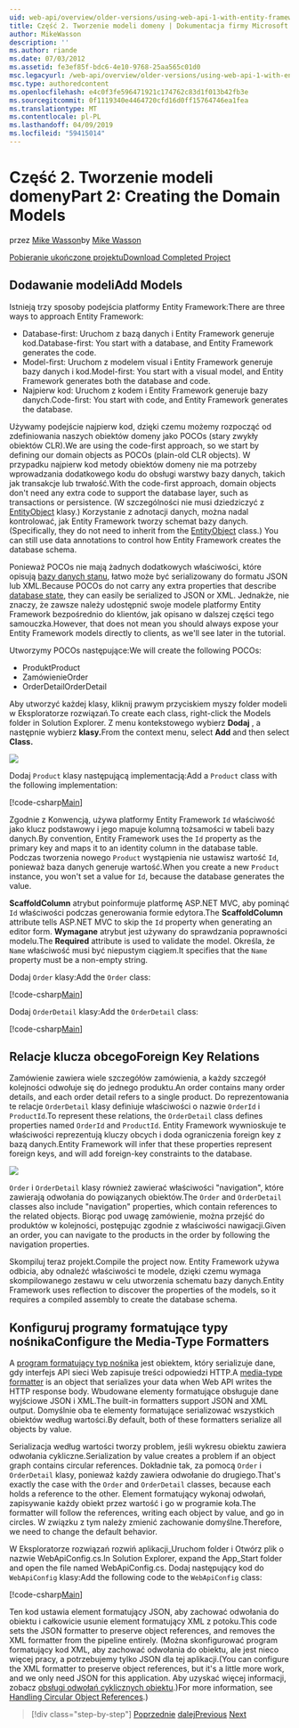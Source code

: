 ```yaml
---
uid: web-api/overview/older-versions/using-web-api-1-with-entity-framework-5/using-web-api-with-entity-framework-part-2
title: Część 2. Tworzenie modeli domeny | Dokumentacja firmy Microsoft
author: MikeWasson
description: ''
ms.author: riande
ms.date: 07/03/2012
ms.assetid: fe3ef85f-bdc6-4e10-9768-25aa565c01d0
msc.legacyurl: /web-api/overview/older-versions/using-web-api-1-with-entity-framework-5/using-web-api-with-entity-framework-part-2
msc.type: authoredcontent
ms.openlocfilehash: e4c0f3fe596471921c174762c83d1f013b42fb3e
ms.sourcegitcommit: 0f1119340e4464720cfd16d0ff15764746ea1fea
ms.translationtype: MT
ms.contentlocale: pl-PL
ms.lasthandoff: 04/09/2019
ms.locfileid: "59415014"
---
```

# <a name="part-2-creating-the-domain-models"></a><span data-ttu-id="c8383-102">Część 2. Tworzenie modeli domeny</span><span class="sxs-lookup"><span data-stu-id="c8383-102">Part 2: Creating the Domain Models</span></span>

<span data-ttu-id="c8383-103">przez [Mike Wasson](https://github.com/MikeWasson)</span><span class="sxs-lookup"><span data-stu-id="c8383-103">by [Mike Wasson](https://github.com/MikeWasson)</span></span>

[<span data-ttu-id="c8383-104">Pobieranie ukończone projektu</span><span class="sxs-lookup"><span data-stu-id="c8383-104">Download Completed Project</span></span>](http://code.msdn.microsoft.com/ASP-NET-Web-API-with-afa30545)

## <a name="add-models"></a><span data-ttu-id="c8383-105">Dodawanie modeli</span><span class="sxs-lookup"><span data-stu-id="c8383-105">Add Models</span></span>

<span data-ttu-id="c8383-106">Istnieją trzy sposoby podejścia platformy Entity Framework:</span><span class="sxs-lookup"><span data-stu-id="c8383-106">There are three ways to approach Entity Framework:</span></span>

- <span data-ttu-id="c8383-107">Database-first: Uruchom z bazą danych i Entity Framework generuje kod.</span><span class="sxs-lookup"><span data-stu-id="c8383-107">Database-first: You start with a database, and Entity Framework generates the code.</span></span>
- <span data-ttu-id="c8383-108">Model-first: Uruchom z modelem visual i Entity Framework generuje bazy danych i kod.</span><span class="sxs-lookup"><span data-stu-id="c8383-108">Model-first: You start with a visual model, and Entity Framework generates both the database and code.</span></span>
- <span data-ttu-id="c8383-109">Najpierw kod: Uruchom z kodem i Entity Framework generuje bazy danych.</span><span class="sxs-lookup"><span data-stu-id="c8383-109">Code-first: You start with code, and Entity Framework generates the database.</span></span>

<span data-ttu-id="c8383-110">Używamy podejście najpierw kod, dzięki czemu możemy rozpocząć od zdefiniowania naszych obiektów domeny jako POCOs (stary zwykły obiektów CLR).</span><span class="sxs-lookup"><span data-stu-id="c8383-110">We are using the code-first approach, so we start by defining our domain objects as POCOs (plain-old CLR objects).</span></span> <span data-ttu-id="c8383-111">W przypadku najpierw kod metody obiektów domeny nie ma potrzeby wprowadzania dodatkowego kodu do obsługi warstwy bazy danych, takich jak transakcje lub trwałość.</span><span class="sxs-lookup"><span data-stu-id="c8383-111">With the code-first approach, domain objects don't need any extra code to support the database layer, such as transactions or persistence.</span></span> <span data-ttu-id="c8383-112">(W szczególności nie musi dziedziczyć z [EntityObject](https://msdn.microsoft.com/library/system.data.objects.dataclasses.entityobject.aspx) klasy.) Korzystanie z adnotacji danych, można nadal kontrolować, jak Entity Framework tworzy schemat bazy danych.</span><span class="sxs-lookup"><span data-stu-id="c8383-112">(Specifically, they do not need to inherit from the [EntityObject](https://msdn.microsoft.com/library/system.data.objects.dataclasses.entityobject.aspx) class.) You can still use data annotations to control how Entity Framework creates the database schema.</span></span>

<span data-ttu-id="c8383-113">Ponieważ POCOs nie mają żadnych dodatkowych właściwości, które opisują [bazy danych stanu](https://msdn.microsoft.com/library/system.data.entitystate.aspx), łatwo może być serializowany do formatu JSON lub XML.</span><span class="sxs-lookup"><span data-stu-id="c8383-113">Because POCOs do not carry any extra properties that describe [database state](https://msdn.microsoft.com/library/system.data.entitystate.aspx), they can easily be serialized to JSON or XML.</span></span> <span data-ttu-id="c8383-114">Jednakże, nie znaczy, że zawsze należy udostępnić swoje modele platformy Entity Framework bezpośrednio do klientów, jak opisano w dalszej części tego samouczka.</span><span class="sxs-lookup"><span data-stu-id="c8383-114">However, that does not mean you should always expose your Entity Framework models directly to clients, as we'll see later in the tutorial.</span></span>

<span data-ttu-id="c8383-115">Utworzymy POCOs następujące:</span><span class="sxs-lookup"><span data-stu-id="c8383-115">We will create the following POCOs:</span></span>

- <span data-ttu-id="c8383-116">Produkt</span><span class="sxs-lookup"><span data-stu-id="c8383-116">Product</span></span>
- <span data-ttu-id="c8383-117">Zamówienie</span><span class="sxs-lookup"><span data-stu-id="c8383-117">Order</span></span>
- <span data-ttu-id="c8383-118">OrderDetail</span><span class="sxs-lookup"><span data-stu-id="c8383-118">OrderDetail</span></span>

<span data-ttu-id="c8383-119">Aby utworzyć każdej klasy, kliknij prawym przyciskiem myszy folder modeli w Eksploratorze rozwiązań.</span><span class="sxs-lookup"><span data-stu-id="c8383-119">To create each class, right-click the Models folder in Solution Explorer.</span></span> <span data-ttu-id="c8383-120">Z menu kontekstowego wybierz **Dodaj** , a następnie wybierz **klasy.**</span><span class="sxs-lookup"><span data-stu-id="c8383-120">From the context menu, select **Add** and then select **Class.**</span></span>

![](using-web-api-with-entity-framework-part-2/_static/image1.png)

<span data-ttu-id="c8383-121">Dodaj `Product` klasy następującą implementacją:</span><span class="sxs-lookup"><span data-stu-id="c8383-121">Add a `Product` class with the following implementation:</span></span>

[!code-csharp[Main](using-web-api-with-entity-framework-part-2/samples/sample1.cs)]

<span data-ttu-id="c8383-122">Zgodnie z Konwencją, używa platformy Entity Framework `Id` właściwość jako klucz podstawowy i jego mapuje kolumną tożsamości w tabeli bazy danych.</span><span class="sxs-lookup"><span data-stu-id="c8383-122">By convention, Entity Framework uses the `Id` property as the primary key and maps it to an identity column in the database table.</span></span> <span data-ttu-id="c8383-123">Podczas tworzenia nowego `Product` wystąpienia nie ustawisz wartość `Id`, ponieważ baza danych generuje wartość.</span><span class="sxs-lookup"><span data-stu-id="c8383-123">When you create a new `Product` instance, you won't set a value for `Id`, because the database generates the value.</span></span>

<span data-ttu-id="c8383-124">**ScaffoldColumn** atrybut poinformuje platformę ASP.NET MVC, aby pominąć `Id` właściwości podczas generowania formie edytora.</span><span class="sxs-lookup"><span data-stu-id="c8383-124">The **ScaffoldColumn** attribute tells ASP.NET MVC to skip the `Id` property when generating an editor form.</span></span> <span data-ttu-id="c8383-125">**Wymagane** atrybut jest używany do sprawdzania poprawności modelu.</span><span class="sxs-lookup"><span data-stu-id="c8383-125">The **Required** attribute is used to validate the model.</span></span> <span data-ttu-id="c8383-126">Określa, że `Name` właściwość musi być niepustym ciągiem.</span><span class="sxs-lookup"><span data-stu-id="c8383-126">It specifies that the `Name` property must be a non-empty string.</span></span>

<span data-ttu-id="c8383-127">Dodaj `Order` klasy:</span><span class="sxs-lookup"><span data-stu-id="c8383-127">Add the `Order` class:</span></span>

[!code-csharp[Main](using-web-api-with-entity-framework-part-2/samples/sample2.cs)]

<span data-ttu-id="c8383-128">Dodaj `OrderDetail` klasy:</span><span class="sxs-lookup"><span data-stu-id="c8383-128">Add the `OrderDetail` class:</span></span>

[!code-csharp[Main](using-web-api-with-entity-framework-part-2/samples/sample3.cs)]

## <a name="foreign-key-relations"></a><span data-ttu-id="c8383-129">Relacje klucza obcego</span><span class="sxs-lookup"><span data-stu-id="c8383-129">Foreign Key Relations</span></span>

<span data-ttu-id="c8383-130">Zamówienie zawiera wiele szczegółów zamówienia, a każdy szczegół kolejności odwołuje się do jednego produktu.</span><span class="sxs-lookup"><span data-stu-id="c8383-130">An order contains many order details, and each order detail refers to a single product.</span></span> <span data-ttu-id="c8383-131">Do reprezentowania te relacje `OrderDetail` klasy definiuje właściwości o nazwie `OrderId` i `ProductId`.</span><span class="sxs-lookup"><span data-stu-id="c8383-131">To represent these relations, the `OrderDetail` class defines properties named `OrderId` and `ProductId`.</span></span> <span data-ttu-id="c8383-132">Entity Framework wywnioskuje te właściwości reprezentują kluczy obcych i doda ograniczenia foreign key z bazą danych.</span><span class="sxs-lookup"><span data-stu-id="c8383-132">Entity Framework will infer that these properties represent foreign keys, and will add foreign-key constraints to the database.</span></span>

![](using-web-api-with-entity-framework-part-2/_static/image2.png)

<span data-ttu-id="c8383-133">`Order` i `OrderDetail` klasy również zawierać właściwości "navigation", które zawierają odwołania do powiązanych obiektów.</span><span class="sxs-lookup"><span data-stu-id="c8383-133">The `Order` and `OrderDetail` classes also include "navigation" properties, which contain references to the related objects.</span></span> <span data-ttu-id="c8383-134">Biorąc pod uwagę zamówienie, można przejść do produktów w kolejności, postępując zgodnie z właściwości nawigacji.</span><span class="sxs-lookup"><span data-stu-id="c8383-134">Given an order, you can navigate to the products in the order by following the navigation properties.</span></span>

<span data-ttu-id="c8383-135">Skompiluj teraz projekt.</span><span class="sxs-lookup"><span data-stu-id="c8383-135">Compile the project now.</span></span> <span data-ttu-id="c8383-136">Entity Framework używa odbicia, aby odnaleźć właściwości te modele, dzięki czemu wymaga skompilowanego zestawu w celu utworzenia schematu bazy danych.</span><span class="sxs-lookup"><span data-stu-id="c8383-136">Entity Framework uses reflection to discover the properties of the models, so it requires a compiled assembly to create the database schema.</span></span>

## <a name="configure-the-media-type-formatters"></a><span data-ttu-id="c8383-137">Konfiguruj programy formatujące typy nośnika</span><span class="sxs-lookup"><span data-stu-id="c8383-137">Configure the Media-Type Formatters</span></span>

<span data-ttu-id="c8383-138">A [program formatujący typ nośnika](../../formats-and-model-binding/media-formatters.md) jest obiektem, który serializuje dane, gdy interfejs API sieci Web zapisuje treści odpowiedzi HTTP.</span><span class="sxs-lookup"><span data-stu-id="c8383-138">A [media-type formatter](../../formats-and-model-binding/media-formatters.md) is an object that serializes your data when Web API writes the HTTP response body.</span></span> <span data-ttu-id="c8383-139">Wbudowane elementy formatujące obsługuje dane wyjściowe JSON i XML.</span><span class="sxs-lookup"><span data-stu-id="c8383-139">The built-in formatters support JSON and XML output.</span></span> <span data-ttu-id="c8383-140">Domyślnie oba te elementy formatujące serializować wszystkich obiektów według wartości.</span><span class="sxs-lookup"><span data-stu-id="c8383-140">By default, both of these formatters serialize all objects by value.</span></span>

<span data-ttu-id="c8383-141">Serializacja według wartości tworzy problem, jeśli wykresu obiektu zawiera odwołania cykliczne.</span><span class="sxs-lookup"><span data-stu-id="c8383-141">Serialization by value creates a problem if an object graph contains circular references.</span></span> <span data-ttu-id="c8383-142">Dokładnie tak, za pomocą `Order` i `OrderDetail` klasy, ponieważ każdy zawiera odwołanie do drugiego.</span><span class="sxs-lookup"><span data-stu-id="c8383-142">That's exactly the case with the `Order` and `OrderDetail` classes, because each holds a reference to the other.</span></span> <span data-ttu-id="c8383-143">Element formatujący wykonaj odwołań, zapisywanie każdy obiekt przez wartość i go w programie koła.</span><span class="sxs-lookup"><span data-stu-id="c8383-143">The formatter will follow the references, writing each object by value, and go in circles.</span></span> <span data-ttu-id="c8383-144">W związku z tym należy zmienić zachowanie domyślne.</span><span class="sxs-lookup"><span data-stu-id="c8383-144">Therefore, we need to change the default behavior.</span></span>

<span data-ttu-id="c8383-145">W Eksploratorze rozwiązań rozwiń aplikacji\_Uruchom folder i Otwórz plik o nazwie WebApiConfig.cs.</span><span class="sxs-lookup"><span data-stu-id="c8383-145">In Solution Explorer, expand the App\_Start folder and open the file named WebApiConfig.cs.</span></span> <span data-ttu-id="c8383-146">Dodaj następujący kod do `WebApiConfig` klasy:</span><span class="sxs-lookup"><span data-stu-id="c8383-146">Add the following code to the `WebApiConfig` class:</span></span>

[!code-csharp[Main](using-web-api-with-entity-framework-part-2/samples/sample4.cs?highlight=11)]

<span data-ttu-id="c8383-147">Ten kod ustawia element formatujący JSON, aby zachować odwołania do obiektu i całkowicie usunie element formatujący XML z potoku.</span><span class="sxs-lookup"><span data-stu-id="c8383-147">This code sets the JSON formatter to preserve object references, and removes the XML formatter from the pipeline entirely.</span></span> <span data-ttu-id="c8383-148">(Można skonfigurować program formatujący kod XML, aby zachować odwołania do obiektu, ale jest nieco więcej pracy, a potrzebujemy tylko JSON dla tej aplikacji.</span><span class="sxs-lookup"><span data-stu-id="c8383-148">(You can configure the XML formatter to preserve object references, but it's a little more work, and we only need JSON for this application.</span></span> <span data-ttu-id="c8383-149">Aby uzyskać więcej informacji, zobacz [obsługi odwołań cyklicznych obiektu](../../formats-and-model-binding/json-and-xml-serialization.md#handling_circular_object_references).)</span><span class="sxs-lookup"><span data-stu-id="c8383-149">For more information, see [Handling Circular Object References](../../formats-and-model-binding/json-and-xml-serialization.md#handling_circular_object_references).)</span></span>

> [!div class="step-by-step"]
> <span data-ttu-id="c8383-150">[Poprzednie](using-web-api-with-entity-framework-part-1.md)
> [dalej](using-web-api-with-entity-framework-part-3.md)</span><span class="sxs-lookup"><span data-stu-id="c8383-150">[Previous](using-web-api-with-entity-framework-part-1.md)
[Next](using-web-api-with-entity-framework-part-3.md)</span></span>
